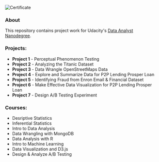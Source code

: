 
![Certificate](https://raw.githubusercontent.com/rehab-ahmed/Udacity-Data-Analyst-Nanodegree/master/certificate.png)

### About
This repository contains project work for Udacity's [Data Analyst Nanodegree](https://www.udacity.com/course/nd002).

### Projects:

- **Project 1** - Perceptual Phenomenon Testing
- **Project 2** - Analyzing the Titanic Dataset
- **Project 3** - Data Wrangle OpenStreetMaps Data
- **Project 4** - Explore and Summarize Data for P2P Lending Prosper Loan
- **Project 5** - Identifying Fraud from Enron Email & Financial Dataset
- **Project 6** - Make Effective Data Visualization for P2P Lending Prosper Loan
- **Project 7** - Design A/B Testing Experiment


### Courses:
- Desriptive Statistics
- Inferential Statistics
- Intro to Data Analysis
- Data Wrangling with MongoDB
- Data Analysis with R
- Intro to Machine Learning
- Data Visualization and D3.js
- Design & Analyze A/B Testing
